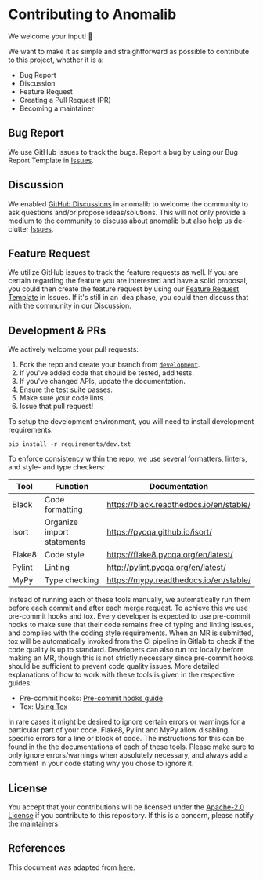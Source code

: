 # Contributing to Anomalib
We welcome your input! 👐

We want to make it as simple and straightforward as possible to contribute to this project, whether it is a:

- Bug Report
- Discussion
- Feature Request
- Creating a Pull Request (PR)
- Becoming a maintainer


## Bug Report
We use GitHub issues to track the bugs. Report a bug by using our Bug Report Template in [Issues](https://github.com/openvinotoolkit/anomalib/issues/new?assignees=&labels=&template=bug_report.md).


## Discussion
We enabled [GitHub Discussions](https://github.com/openvinotoolkit/anomalib/discussions/) in anomalib to welcome the community to ask questions and/or propose ideas/solutions. This will not only provide a medium to the community to discuss about anomalib but also help us de-clutter [Issues](https://github.com/openvinotoolkit/anomalib/issues/new?assignees=&labels=&template=bug_report.md).


## Feature Request
We utilize GitHub issues to track the feature requests as well. If you are certain regarding the feature you are interested and have a solid proposal, you could then create the feature request by using our [Feature Request Template](https://github.com/openvinotoolkit/anomalib/issues/new?assignees=&labels=&template=feature_request.md) in Issues. If it's still in an idea phase, you could then discuss that with the community in our [Discussion](https://github.com/openvinotoolkit/anomalib/discussions/categories/ideas).


## Development & PRs
We actively welcome your pull requests:

  1. Fork the repo and create your branch from [`development`](https://github.com/openvinotoolkit/anomalib/tree/development).
  2. If you've added code that should be tested, add tests.
  3. If you've changed APIs, update the documentation.
  4. Ensure the test suite passes.
  5. Make sure your code lints.
  6. Issue that pull request!

To setup the development environment, you will need to install development requirements.
```
pip install -r requirements/dev.txt
```

To enforce consistency within the repo, we use several formatters, linters, and style- and type checkers:

| Tool   | Function                   | Documentation                           |
| ------ | -------------------------- | --------------------------------------- |
| Black  | Code formatting            | https://black.readthedocs.io/en/stable/ |
| isort  | Organize import statements | https://pycqa.github.io/isort/          |
| Flake8 | Code style                 | https://flake8.pycqa.org/en/latest/     |
| Pylint | Linting                    | http://pylint.pycqa.org/en/latest/      |
| MyPy   | Type checking              | https://mypy.readthedocs.io/en/stable/  |

Instead of running each of these tools manually, we automatically run them before each commit and after each merge request. To achieve this we use pre-commit hooks and tox. Every developer is expected to use pre-commit hooks to make sure that their code remains free of typing and linting issues, and complies with the coding style requirements. When an MR is submitted, tox will be automatically invoked from the CI pipeline in Gitlab to check if the code quality is up to standard. Developers can also run tox locally before making an MR, though this is not strictly necessary since pre-commit hooks should be sufficient to prevent code quality issues. More detailed explanations of how to work with these tools is given in the respective guides:

- Pre-commit hooks: [Pre-commit hooks guide](https://openvinotoolkit.github.io/anomalib/guides/using_pre_commit.html#pre-commit-hooks)
- Tox: [Using Tox](https://openvinotoolkit.github.io/anomalib/guides/using_tox.html#using-tox)

In rare cases it might be desired to ignore certain errors or warnings for a particular part of your code. Flake8, Pylint and MyPy allow disabling specific errors for a line or block of code. The instructions for this can be found in the the documentations of each of these tools. Please make sure to only ignore errors/warnings when absolutely necessary, and always add a comment in your code stating why you chose to ignore it.


## License
You accept that your contributions will be licensed under the [Apache-2.0 License](https://choosealicense.com/licenses/apache-2.0/) if you contribute to this repository. If this is a concern, please notify the maintainers.


## References
This document was adapted from [here](https://gist.github.com/briandk/3d2e8b3ec8daf5a27a62).